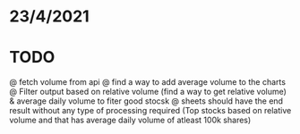 # 23/4/2021
# TODO 
 @ fetch volume from api 
 @ find a way to add average volume to the charts 
 @ Filter output based on relative volume (find a way to get relative volume) & average daily volume to fiter good stocsk 
 @ sheets should have the end result without any type of processing required (Top stocks based on relative volume and that has average daily volume of atleast 100k shares)
